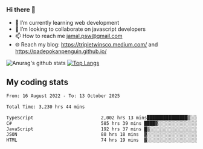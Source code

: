 ### Hi there 👋

<!--
**padepokanpenguin/padepokanpenguin** is a ✨ _special_ ✨ repository because its `README.md` (this file) appears on your GitHub profile.
-->

- 🌱 I’m currently learning  web development
- 👯 I’m looking to collaborate on javascript developers
- 📫 How to reach me jamal.psw@gmail.com
- 🌐 Reach my blog:
   https://tripletwinsco.medium.com/ and
   https://padepokanpenguin.github.io/

![Anurag's github stats](https://github-readme-stats.vercel.app/api?username=padepokanpenguin&count_private=true&disable_animations=false&show_icons=true&theme=default)
[![Top Langs](https://github-readme-stats.vercel.app/api/top-langs/?username=padepokanpenguin&theme=default&layout=compact)](https://github.com/padepokanpenguin)

## My coding stats

<!--START_SECTION:waka-->

```txt
From: 16 August 2022 - To: 13 October 2025

Total Time: 3,230 hrs 44 mins

TypeScript                         2,002 hrs 13 mins███████████████▒░░░░░░░░░   61.97 %
C#                                 585 hrs 39 mins ████▓░░░░░░░░░░░░░░░░░░░░   18.13 %
JavaScript                         192 hrs 37 mins █▒░░░░░░░░░░░░░░░░░░░░░░░   05.96 %
JSON                               88 hrs 18 mins  ▓░░░░░░░░░░░░░░░░░░░░░░░░   02.73 %
HTML                               74 hrs 19 mins  ▓░░░░░░░░░░░░░░░░░░░░░░░░   02.30 %
```

<!--END_SECTION:waka-->


